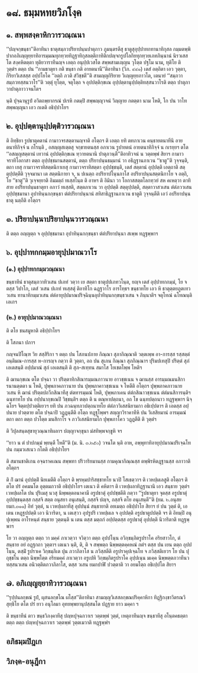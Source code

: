 <h1>๑๘. ธมฺมหทยวิภโงฺค</h1>
<h2>๑. สพฺพสงฺคาหิกวารวณฺณนา</h2>
<p> ‘‘ปญฺจกฺขนฺธา’’ติอาทินา    ธาตุสมฺภวปริยาปนฺนปาตุภาว ภูมนฺตรตีสุ ธาตูสุอุปฺปาทกทานาทิกุสล กมฺมตพฺพิปากอภิเญฺญยฺยาทิอารมฺมณทุกทฺวยทิฎฺฐาทิกุสลตฺติกาทิติกปญฺจกรูปโลกิยทุกทฺวยเภทภินฺนานํ นิรวเสสโต สงฺคหิตตฺตา ทุติยวาราทีนญฺจ เอตฺถ อนุปฺปเวสโต สพฺพสามเญฺญน วุโตฺต ปฐโม  นาม, ทุติโย ติ วุตฺตํฯ ตตฺถ ปน ‘‘กามธาตุยา กติ ขนฺธา กติ อายตนานี’’ติอาทินา (วิภ. ๙๙๑) เตสํ อตฺถิตา เอว วุตฺตา, กิริยาวิเสสสฺส อปฺปโยโค ‘‘อตฺถิ ภวติ สํวิชฺชตี’’ติ สามญฺญกิริยาย วิเญฺญยฺยภาวโต, เตนายํ ‘‘สมฺภวาสมฺภวทสฺสนวาโร’’ติ วตฺตุํ ยุโตฺต, จตุโตฺถ จ อุปปตฺติกฺขเณ อุปฺปตฺตานุปฺปตฺติทสฺสนวาโรติ ตตฺถ ปาตุภาวาปาตุภาววจนโตฯ</p>


<p> นฺติ ปุจฺฉานุรูปํ อวิตถพฺยากรณํ ปเรหิ กตมฺปิ สพฺพญฺญุวจนํ วิญฺญาย กตตฺตา  นาม โหติ, โก ปน วาโท สพฺพญฺญุนา เอว กเตติ อธิปฺปาโยฯ</p>


<h2>๒. อุปฺปตฺตานุปฺปตฺติวารวณฺณนา</h2>
<p> ติ อิทฺธิยา รูปธาตุคตานํ กามาวจรสตฺตานญฺจาติ อโตฺถฯ ติ เอตฺถ ยทิ ตทภาเวน คนฺธายตนาทีนิ อายตนาทิกิจฺจํ น กโรนฺติ , อสญฺญสเตฺตสุ จกฺขายตนสฺส อภาเวน รูปายตนํ อายตนาทิกิจฺจํ น กเรยฺยฯ ตโต ‘‘อสญฺญสตฺตานํ เทวานํ อุปปตฺติกฺขเณ ทฺวายตนานิ ปาตุภวนฺตี’’ติอาทิวจนํ น วตฺตพฺพํ สิยาฯ กามาวจราทิโอกาสา ตตฺถ อุปฺปชฺชมานสตฺตานํ, ตตฺถ ปริยาปนฺนธมฺมานํ วา อธิฎฺฐานภาเวน ‘‘ธาตู’’ติ วุจฺจนฺติ, ตถา เยสุ กามาวจราทิสตฺตนิกาเยสุ กามาวจราทิสตฺตา อุปฺปชฺชนฺติ, เตสํ สตฺตานํ อุปฺปตฺติ เอตฺถาติ สตฺตุปฺปตฺตีติ วุจฺจมานา เต  สตฺตนิกายา จ, น ปเนตฺถ อปริยาปโนฺนกาโส อปริยาปนฺนสตฺตนิกาโย จ อตฺถิ, โย ‘‘ธาตู’’ติ วุเจฺจยฺยาติ อิมมตฺถํ ทเสฺสโนฺต ติ อาหฯ ติ อิมินา วา โอกาสสตฺตโลกทฺวยํ สห คเหตฺวา ตาทิสาย อปริยาปนฺนธาตุยา อภาวํ ทเสฺสติ, สตฺตภาเวน วา อุปฺปตฺติ สตฺตุปฺปตฺติ, สตฺตาวาสวเสน ตํตํภววเสน อุปฺปชฺชมานา อุปาทินฺนกกฺขนฺธา ตํตํปริยาปนฺนานํ สทิสาธิฎฺฐานภาเวน ธาตูติ วุจฺจนฺตีติ เอวํ อปริยาปนฺนธาตุ นตฺถีติ อโตฺถฯ</p>


<h2>๓. ปริยาปนฺนาปริยาปนฺนวารวณฺณนา</h2>
<p> ติ ตตฺถ อญฺญตฺถ จ อุปฺปชฺชมานา อุปาทินฺนกกฺขนฺธา ตํตํปริยาปนฺนา สเพฺพ ทฎฺฐพฺพาฯ</p>


<h2>๖. อุปฺปาทกกมฺมอายุปฺปมาณวาโร</h2>
<h3>(๑.) อุปฺปาทกกมฺมวณฺณนา</h3>
<p> ขนฺธาทีนํ ธาตุสมฺภวาทิวเสน ปเภทํ วตฺวา เย สตฺตา ธาตุปฺปเภทวโนฺต, ยญฺจ เตสํ อุปฺปาทกกมฺมํ, โย จ ตสฺส วิปาโก, เตสํ วเสน ปเภทํ ทเสฺสตุํ ติอาทิโก ฉฎฺฐวาโร อารโทฺธฯ ขนฺธาทโย เอว หิ ธาตุตฺตยภูตเทววเสน ทานาทิกมฺมวเสน ตํตํอายุปฺปมาณปริจฺฉินฺนอุปาทินฺนกกฺขนฺธวเสน จ ภินฺนาติฯ จตุโทณํ  ฉโทณนฺติ เอเกฯ</p>

</p>


<h3>(๒.) อายุปฺปมาณวณฺณนา</h3>
<p>   ติ ตโย ชนสมูหาติ อธิปฺปาโยฯ</p>


<p> ติ โสภนา ปภาฯ</p>


<p> กญฺจนปิโณฺฑ วิย สสฺสิริกา ฯ ตตฺถ ปน โสภนปภาย กิณฺณา สุภากิณฺณาติ วตฺตเพฺพ อา-การสฺส รสฺสตฺตํ  อนฺติมณ-การสฺส ห-การญฺจ กตฺวา ติ วุตฺตา, อถ ปน สุเภน กิณฺณา สุภกิณฺณาฯ ปุริมปเทสุปิ ปริตฺตํ สุภํ เอเตสนฺติ  อปฺปมาณํ สุภํ เอเตสนฺติ ติ สุภ-สเทฺทน สมาโส โยเชตโพฺพ โหติฯ</p>


<p> ติ ฌานกฺขเณ ตโต ปจฺฉา วา ปริตฺตาทิกสิณารมฺมณภาวนาย อาวชฺชเนน จ ฌานสฺส อารมฺมณมนสิการนานตฺตตา น โหติ, ปุพฺพภาคภาวนาย ปน ปุพฺพภาคาวชฺชเนน จ โหตีติ อโตฺถฯ ปุพฺพภาคภาวนาย วเสน หิ ฌานํ ปริตฺตปถวีกสิณาทีสุ ตํตทารมฺมณํ โหติ, ปุพฺพภาเคน ตํตํกสิณาวชฺชเนน ตํตํมนสิการนฺติฯ ฉนฺทาทโย ปน อปฺปนากฺขเณปิ วิชฺชนฺติฯ ตตฺถ ติ น ตณฺหาปตฺถนา, อถ โข ฉนฺทปตฺถนาว ทฎฺฐพฺพาฯ  นิจฺฉโยฯ  จิตฺตปฺปวตฺติเยวฯ ยทิ ปน ภวฉนฺทภวปตฺถนาทโย ตํตํภววิเสสนิยามกา อธิเปฺปตาฯ ติ เอตสฺส อปฺปนาย ปวตฺตาย ตโต ปจฺฉาปิ วฎฺฎนฺตีติ อโตฺถ ทฎฺฐโพฺพฯ สญฺญาวิราคาทีหิ ปน วิเสสิยมานํ อารมฺมณํ ตถา ตถา ตตฺถ ปวโตฺต มนสิกาโร จ ภววิเสสนิยามโก ปุพฺพภาโคว วฎฺฎตีติ ติ วุตฺตํฯ</p>


<p>ติ วิปุลสนฺตสุขายุวณฺณาทิผลาฯ  ปญฺญาจกฺขุนา มํสทิพฺพจกฺขูหิ จฯ</p>


<p> ‘‘ยาว น ตํ ปาปกมฺมํ พฺยนฺตี โหตี’’ติ (ม. นิ. ๓.๒๕๐) วจนโต   นฺติ อาห, อพฺพุทาทิอายุปฺปมาณปริเจฺฉโท ปน กมฺมวเสเนว กโตติ อธิปฺปาโยฯ</p>


<p>ติ สมานชาติเกน อจฺฉราคเณน สพฺพทา ปริวาริยมานสฺส กามคุณากิณฺณสฺส ตพฺพิรหิตฎฺฐานสฺส อภาวาติ อโตฺถฯ</p>


<p>ติ กิํ ฌานํ อุปปตฺติํ นิยเมตีติ อโตฺถฯ ติ พฺรหฺมปาริสชฺชาทโย นวปิ โสเธตฺวาฯ ติ เวหปฺผเลสูติ  อโตฺถฯ ติ ตโต ปรํ อคมนโต อุตฺตมภวาติ อธิปฺปาโยฯ เตเนว ติ คหิตาฯ ติ เวหปฺผลาทิฎฺฐานานิ เอว สนฺธาย วุตฺตํฯ เวหปฺผลโต ปน ปุริเมสุ นวสุ นิพฺพตฺตอนาคามี อรูปธาตุํ อุปปชฺชตีติ กตฺวา ‘‘รูปธาตุยา จุตสฺส อรูปธาตุํ อุปปชฺชนฺตสฺส กสฺสจิ สตฺต อนุสยา อนุเสนฺติ, กสฺสจิ ปญฺจ, กสฺสจิ ตโย อนุเสนฺตี’’ติ (ยม. ๒.อนุสยยมก.๓๑๑) อิทํ วุตฺตํ, น เวหปฺผลาทีสุ อุปปนฺนํ สนฺธายาติ อยเมตฺถ อธิปฺปาโย สิยาฯ ยํ ปน วุตฺตํ ติ, เอเตน เหฎฺฐูปปตฺติ เอว นิวาริตา, น เตเสฺวว อุปรูปริ เวหปฺผเล จ อุปปตฺติ อรูปธาตูปปตฺติ จฯ ติ อิทมฺปิ อนุปุเพฺพน อาโรหนฺตํ สนฺธาย วุตฺตนฺติ น เตน ตสฺส มตฺถกํ อปฺปตฺตสฺส อรูปธาตุํ อุปปตฺติ นิวาริตาติ ทฎฺฐพฺพาฯ</p>


<p>โย วา อญฺญตฺถ ตตฺถ วา มคฺคํ ภาเวตฺวา จวิตฺวา ตตฺถ อุปปโนฺน อวิกฺขมฺภิตรูปราโค อริยสาวโก, ตํ สนฺธาย อยํ อฎฺฐกถา วุตฺตาฯ เตเนว นฺติ, ติ, ติ จ สพฺพตฺถ นิพฺพตฺตคฺคหณํ กตํฯ ตสฺส ปน เยน ตตฺถ อุปปโนฺน, ตสฺมิํ รูปราเค วิกฺขมฺภิเต ปุน ภวาภิลาโส น ภวิสฺสตีติ อรูปราคุปเจฺฉโท จ ภวิสฺสติเยวฯ โย ปน ปุถุชฺชโน ตตฺถ นิพฺพโตฺต อริยมคฺคํ ภาเวตฺวา อรูเปหิ วิกฺขมฺภิตรูปราโค อุปฺปเนฺน มเคฺค นิพฺพตฺตภวาทีนวทสฺสนวเสน อนิวตฺติตภวาภิลาโส, ตสฺส วเสน ยมกปาฬิ ปวตฺตาติ วา อยมโตฺถ อธิเปฺปโต สิยาฯ</p>

</p>


<h2>๗. อภิเญฺญยฺยาทิวารวณฺณนา</h2>
<p> ‘‘รุปฺปนลกฺขณํ   รูปํ, ผุสนลกฺขโณ ผโสฺส’’ติอาทินา สามญฺญวิเสสลกฺขณปริคฺคาหิกา  ทิฎฺฐิกงฺขาวิตรณวิสุทฺธิโย  ตโต ปรํ ยาว อนุโลมา  อุทยพฺพยานุปสฺสนโต ปฎฺฐาย ยาว มคฺคา ฯ</p>


<p>ติ ขนฺธาทีนํ ตาว ขนฺธวิภงฺคาทีสุ ปญฺหปุจฺฉกวาเร วตฺตพฺพํ วุตฺตํ, เหตุอาทีนญฺจ ขนฺธาทีสุ อโนฺตคธตฺตา ตตฺถ ตตฺถ ปญฺหปุจฺฉกวาเร วตฺตพฺพํ วุตฺตเมวาติ ทฎฺฐพฺพํฯ</p>

</p>

</p>

</p>

</p>

</p>


<h2>อภิธมฺมปิฎเก</h2>
<h2>วิภงฺค-อนุฎีกา</h2>